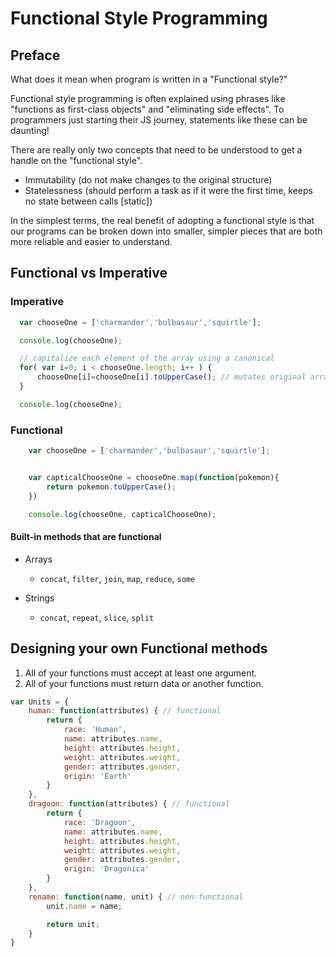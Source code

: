 # Functional Style Programming

## Preface
What does it mean when program is written in a "Functional style?"

Functional style programming is often explained using phrases like "functions as first-class objects" and "eliminating side effects". To programmers just starting their JS journey, statements like these can be daunting!

There are really only two concepts that need to be understood to get a handle on the "functional style".
* Immutability (do not make changes to the original structure)
* Statelessness (should perform a task as if it were the first time, keeps no state between calls [static])

In the simplest terms, the real benefit of adopting a functional style is that our programs can be broken down into smaller, simpler pieces that are both more reliable and easier to understand.

## Functional vs Imperative

### Imperative

```javascript
  var chooseOne = ['charmander','bulbasaur','squirtle'];

  console.log(chooseOne);

  // capitalize each element of the array using a canonical
  for( var i=0; i < chooseOne.length; i++ ) {
      chooseOne[i]=chooseOne[i].toUpperCase(); // mutates original array, side-effects
  }

  console.log(chooseOne);
```

### Functional
```javascript
    var chooseOne = ['charmander','bulbasaur','squirtle'];


    var capticalChooseOne = chooseOne.map(function(pokemon){
        return pokemon.toUpperCase();
    })

    console.log(chooseOne, capticalChooseOne);
```

#### Built-in methods that are functional

* Arrays
    - `concat`, `filter`, `join`, `map`, `reduce`, `some`

* Strings
    - `concat`, `repeat`, `slice`, `split`

## Designing your own Functional methods

1. All of your functions must accept at least one argument.
2. All of your functions must return data or another function.

```javascript
var Units = {
    human: function(attributes) { // functional
        return {
            race: 'Human',
            name: attributes.name,
            height: attributes.height,
            weight: attributes.weight,
            gender: attributes.gender,
            origin: 'Earth'
        }
    },
    dragoon: function(attributes) { // functional
        return {
            race: 'Dragoon',
            name: attributes.name,
            height: attributes.height,
            weight: attributes.weight,
            gender: attributes.gender,
            origin: 'Dragonica'
        }        
    },
    rename: function(name, unit) { // non-functional
        unit.name = name;

        return unit;
    }
}
```
